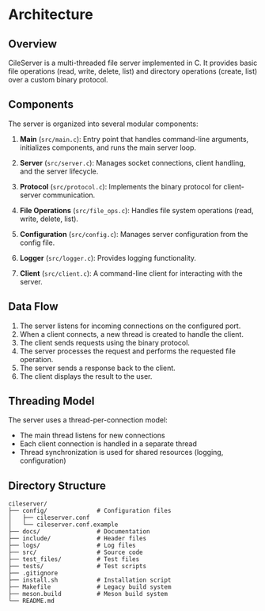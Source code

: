 # Architecture

## Overview

CileServer is a multi-threaded file server implemented in C. It provides basic file operations (read, write, delete, list) and directory operations (create, list) over a custom binary protocol.

## Components

The server is organized into several modular components:

1. **Main** (`src/main.c`): Entry point that handles command-line arguments, initializes components, and runs the main server loop.

2. **Server** (`src/server.c`): Manages socket connections, client handling, and the server lifecycle.

3. **Protocol** (`src/protocol.c`): Implements the binary protocol for client-server communication.

4. **File Operations** (`src/file_ops.c`): Handles file system operations (read, write, delete, list).

5. **Configuration** (`src/config.c`): Manages server configuration from the config file.

6. **Logger** (`src/logger.c`): Provides logging functionality.

7. **Client** (`src/client.c`): A command-line client for interacting with the server.

## Data Flow

1. The server listens for incoming connections on the configured port.
2. When a client connects, a new thread is created to handle the client.
3. The client sends requests using the binary protocol.
4. The server processes the request and performs the requested file operation.
5. The server sends a response back to the client.
6. The client displays the result to the user.

## Threading Model

The server uses a thread-per-connection model:
- The main thread listens for new connections
- Each client connection is handled in a separate thread
- Thread synchronization is used for shared resources (logging, configuration)

## Directory Structure

```
cileserver/
├── config/              # Configuration files
│   ├── cileserver.conf
│   └── cileserver.conf.example
├── docs/                # Documentation
├── include/             # Header files
├── logs/                # Log files
├── src/                 # Source code
├── test_files/          # Test files
├── tests/               # Test scripts
├── .gitignore
├── install.sh           # Installation script
├── Makefile             # Legacy build system
├── meson.build          # Meson build system
└── README.md
``` 
